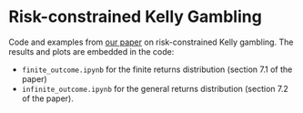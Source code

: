 # Risk-constrained Kelly Gambling
Code and examples from [our paper](http://stanford.edu/~boyd/papers/kelly.html) on risk-constrained Kelly gambling.
The results and plots are embedded in the code:
* `finite_outcome.ipynb` for the finite returns distribution (section 7.1 of the paper)
* `infinite_outcome.ipynb` for the general returns distribution (section 7.2 of the paper).
